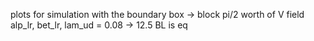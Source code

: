 plots for simulation with the boundary box -> block pi/2 worth of V field
alp_lr, bet_lr, lam_ud = 0.08 -> 12.5 BL is eq